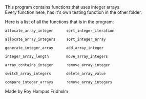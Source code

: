 
This program contains  functions  that  uses  integer  arrays.  
Every function here, has it's  own  testing  function  in  the
other folder.

Here is a list of all the functions that is  in  the  program:

```
allocate_array_integer      sort_integer_iteration

allocate_array_integers     sort_integer_array

generate_integer_array      add_array_integer

integer_array_length        move_array_integers

array_contains_integer      remove_array_integer

switch_array_integers       delete_array_value

compare_integer_arrays      remove_array_integers

```

Made by Roy Hampus Fridholm
